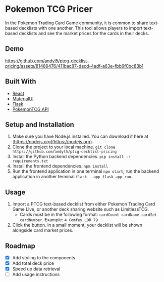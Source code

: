 # Pokemon TCG Pricer
In the Pokemon Trading Card Game community, it is common to share text-based decklists with one another. This tool allows players to import text-based decklists and see the market prices for the cards in their decks.

## Demo
https://github.com/andyl5/ptcg-decklist-pricing/assets/81489476/411bac87-decd-4adf-a63e-fbb6f0bc83b1

## Built With
* [React](https://react.dev/)
* [MaterialUI](https://mui.com/material-ui/)
* [Flask](https://flask.palletsprojects.com/en/3.0.x/)
* [PokemonTCG API](https://docs.pokemontcg.io/)

## Setup and Installation
1. Make sure you have Node.js installed. You can download it here at [https://nodejs.org](https://nodejs.org).
2. Clone the project to your local machine. `git clone https://github.com/andyl5/ptcg-decklist-pricing`
3. Install the Python backend dependencies. `pip install -r requirements.txt`
4. Install the frontend dependencies. `npm install`
5. Run the frontend application in one terminal `npm start`, run the backend application in another terminal `flask --app flask_app run`.

## Usage
1. Import a PTCG text-based decklist from either Pokemon Trading Card Game Live, or another deck sharing website such as LimitlessTCG.
    * Cards must be in the following format: `cardCount cardName cardSet cardNumber`. Example: `4 Comfey LOR 79`
2. Click the button. In a small moment, your decklist will be shown alongside card market prices.

## Roadmap
- [X] Add styling to the components
- [X] Add total deck price
- [X] Speed up data retrieval
- [ ] Add usage instructions
